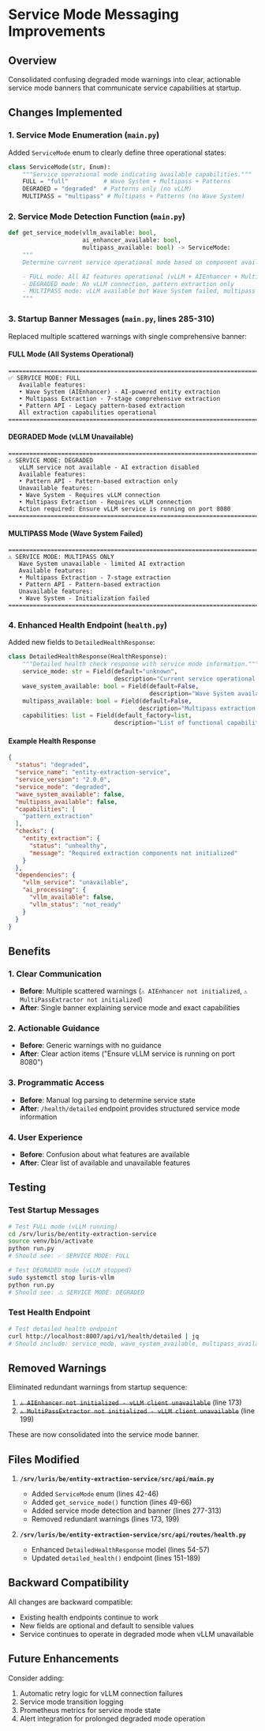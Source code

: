 # Service Mode Messaging Improvements

## Overview

Consolidated confusing degraded mode warnings into clear, actionable service mode banners that communicate service capabilities at startup.

## Changes Implemented

### 1. Service Mode Enumeration (`main.py`)

Added `ServiceMode` enum to clearly define three operational states:

```python
class ServiceMode(str, Enum):
    """Service operational mode indicating available capabilities."""
    FULL = "full"          # Wave System + Multipass + Patterns
    DEGRADED = "degraded"  # Patterns only (no vLLM)
    MULTIPASS = "multipass" # Multipass + Patterns (no Wave System)
```

### 2. Service Mode Detection Function (`main.py`)

```python
def get_service_mode(vllm_available: bool,
                     ai_enhancer_available: bool,
                     multipass_available: bool) -> ServiceMode:
    """
    Determine current service operational mode based on component availability.

    - FULL mode: All AI features operational (vLLM + AIEnhancer + MultiPass)
    - DEGRADED mode: No vLLM connection, pattern extraction only
    - MULTIPASS mode: vLLM available but Wave System failed, multipass only
    """
```

### 3. Startup Banner Messages (`main.py`, lines 285-310)

Replaced multiple scattered warnings with single comprehensive banner:

#### FULL Mode (All Systems Operational)
```
================================================================================
✅ SERVICE MODE: FULL
   Available features:
   • Wave System (AIEnhancer) - AI-powered entity extraction
   • Multipass Extraction - 7-stage comprehensive extraction
   • Pattern API - Legacy pattern-based extraction
   All extraction capabilities operational
================================================================================
```

#### DEGRADED Mode (vLLM Unavailable)
```
================================================================================
⚠️ SERVICE MODE: DEGRADED
   vLLM service not available - AI extraction disabled
   Available features:
   • Pattern API - Pattern-based extraction only
   Unavailable features:
   • Wave System - Requires vLLM connection
   • Multipass Extraction - Requires vLLM connection
   Action required: Ensure vLLM service is running on port 8080
================================================================================
```

#### MULTIPASS Mode (Wave System Failed)
```
================================================================================
⚠️ SERVICE MODE: MULTIPASS ONLY
   Wave System unavailable - limited AI extraction
   Available features:
   • Multipass Extraction - 7-stage extraction
   • Pattern API - Pattern-based extraction
   Unavailable features:
   • Wave System - Initialization failed
================================================================================
```

### 4. Enhanced Health Endpoint (`health.py`)

Added new fields to `DetailedHealthResponse`:

```python
class DetailedHealthResponse(HealthResponse):
    """Detailed health check response with service mode information."""
    service_mode: str = Field(default="unknown",
                              description="Current service operational mode")
    wave_system_available: bool = Field(default=False,
                                        description="Wave System availability")
    multipass_available: bool = Field(default=False,
                                     description="Multipass extraction availability")
    capabilities: list = Field(default_factory=list,
                              description="List of functional capabilities")
```

#### Example Health Response

```json
{
  "status": "degraded",
  "service_name": "entity-extraction-service",
  "service_version": "2.0.0",
  "service_mode": "degraded",
  "wave_system_available": false,
  "multipass_available": false,
  "capabilities": [
    "pattern_extraction"
  ],
  "checks": {
    "entity_extraction": {
      "status": "unhealthy",
      "message": "Required extraction components not initialized"
    }
  },
  "dependencies": {
    "vllm_service": "unavailable",
    "ai_processing": {
      "vllm_available": false,
      "vllm_status": "not_ready"
    }
  }
}
```

## Benefits

### 1. Clear Communication
- **Before**: Multiple scattered warnings (`⚠️ AIEnhancer not initialized`, `⚠️ MultiPassExtractor not initialized`)
- **After**: Single banner explaining service mode and exact capabilities

### 2. Actionable Guidance
- **Before**: Generic warnings with no guidance
- **After**: Clear action items ("Ensure vLLM service is running on port 8080")

### 3. Programmatic Access
- **Before**: Manual log parsing to determine service state
- **After**: `/health/detailed` endpoint provides structured service mode information

### 4. User Experience
- **Before**: Confusion about what features are available
- **After**: Clear list of available and unavailable features

## Testing

### Test Startup Messages

```bash
# Test FULL mode (vLLM running)
cd /srv/luris/be/entity-extraction-service
source venv/bin/activate
python run.py
# Should see: ✅ SERVICE MODE: FULL

# Test DEGRADED mode (vLLM stopped)
sudo systemctl stop luris-vllm
python run.py
# Should see: ⚠️ SERVICE MODE: DEGRADED
```

### Test Health Endpoint

```bash
# Test detailed health endpoint
curl http://localhost:8007/api/v1/health/detailed | jq
# Should include: service_mode, wave_system_available, multipass_available, capabilities
```

## Removed Warnings

Eliminated redundant warnings from startup sequence:

1. ~~`⚠️ AIEnhancer not initialized - vLLM client unavailable`~~ (line 173)
2. ~~`⚠️ MultiPassExtractor not initialized - vLLM client unavailable`~~ (line 199)

These are now consolidated into the service mode banner.

## Files Modified

1. **`/srv/luris/be/entity-extraction-service/src/api/main.py`**
   - Added `ServiceMode` enum (lines 42-46)
   - Added `get_service_mode()` function (lines 49-66)
   - Added service mode detection and banner (lines 277-313)
   - Removed redundant warnings (lines 173, 199)

2. **`/srv/luris/be/entity-extraction-service/src/api/routes/health.py`**
   - Enhanced `DetailedHealthResponse` model (lines 54-57)
   - Updated `detailed_health()` endpoint (lines 151-189)

## Backward Compatibility

All changes are backward compatible:
- Existing health endpoints continue to work
- New fields are optional and default to sensible values
- Service continues to operate in degraded mode when vLLM unavailable

## Future Enhancements

Consider adding:
1. Automatic retry logic for vLLM connection failures
2. Service mode transition logging
3. Prometheus metrics for service mode state
4. Alert integration for prolonged degraded mode operation

